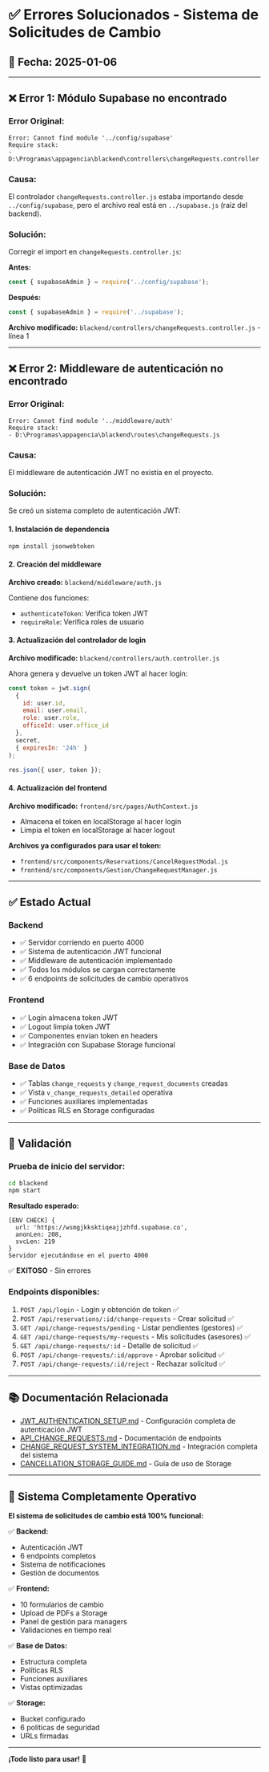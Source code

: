 # ✅ Errores Solucionados - Sistema de Solicitudes de Cambio

## 📅 Fecha: 2025-01-06

---

## ❌ Error 1: Módulo Supabase no encontrado

### Error Original:
```
Error: Cannot find module '../config/supabase'
Require stack:
- D:\Programas\appagencia\blackend\controllers\changeRequests.controller.js
```

### Causa:
El controlador `changeRequests.controller.js` estaba importando desde `../config/supabase`, pero el archivo real está en `../supabase.js` (raíz del backend).

### Solución:
Corregir el import en `changeRequests.controller.js`:

**Antes:**
```javascript
const { supabaseAdmin } = require('../config/supabase');
```

**Después:**
```javascript
const { supabaseAdmin } = require('../supabase');
```

**Archivo modificado:** `blackend/controllers/changeRequests.controller.js` - línea 1

---

## ❌ Error 2: Middleware de autenticación no encontrado

### Error Original:
```
Error: Cannot find module '../middleware/auth'
Require stack:
- D:\Programas\appagencia\blackend\routes\changeRequests.js
```

### Causa:
El middleware de autenticación JWT no existía en el proyecto.

### Solución:
Se creó un sistema completo de autenticación JWT:

#### 1. Instalación de dependencia
```bash
npm install jsonwebtoken
```

#### 2. Creación del middleware
**Archivo creado:** `blackend/middleware/auth.js`

Contiene dos funciones:
- `authenticateToken`: Verifica token JWT
- `requireRole`: Verifica roles de usuario

#### 3. Actualización del controlador de login
**Archivo modificado:** `blackend/controllers/auth.controller.js`

Ahora genera y devuelve un token JWT al hacer login:
```javascript
const token = jwt.sign(
  {
    id: user.id,
    email: user.email,
    role: user.role,
    officeId: user.office_id
  },
  secret,
  { expiresIn: '24h' }
);

res.json({ user, token });
```

#### 4. Actualización del frontend
**Archivo modificado:** `frontend/src/pages/AuthContext.js`

- Almacena el token en localStorage al hacer login
- Limpia el token en localStorage al hacer logout

**Archivos ya configurados para usar el token:**
- `frontend/src/components/Reservations/CancelRequestModal.js`
- `frontend/src/components/Gestion/ChangeRequestManager.js`

---

## ✅ Estado Actual

### Backend
- ✅ Servidor corriendo en puerto 4000
- ✅ Sistema de autenticación JWT funcional
- ✅ Middleware de autenticación implementado
- ✅ Todos los módulos se cargan correctamente
- ✅ 6 endpoints de solicitudes de cambio operativos

### Frontend
- ✅ Login almacena token JWT
- ✅ Logout limpia token JWT
- ✅ Componentes envían token en headers
- ✅ Integración con Supabase Storage funcional

### Base de Datos
- ✅ Tablas `change_requests` y `change_request_documents` creadas
- ✅ Vista `v_change_requests_detailed` operativa
- ✅ Funciones auxiliares implementadas
- ✅ Políticas RLS en Storage configuradas

---

## 🧪 Validación

### Prueba de inicio del servidor:
```bash
cd blackend
npm start
```

**Resultado esperado:**
```
[ENV CHECK] {
  url: 'https://wsmgjkksktiqeajjzhfd.supabase.co',
  anonLen: 208,
  svcLen: 219
}
Servidor ejecutándose en el puerto 4000
```

✅ **EXITOSO** - Sin errores

### Endpoints disponibles:
1. `POST /api/login` - Login y obtención de token ✅
2. `POST /api/reservations/:id/change-requests` - Crear solicitud ✅
3. `GET /api/change-requests/pending` - Listar pendientes (gestores) ✅
4. `GET /api/change-requests/my-requests` - Mis solicitudes (asesores) ✅
5. `GET /api/change-requests/:id` - Detalle de solicitud ✅
6. `POST /api/change-requests/:id/approve` - Aprobar solicitud ✅
7. `POST /api/change-requests/:id/reject` - Rechazar solicitud ✅

---

## 📚 Documentación Relacionada

- [JWT_AUTHENTICATION_SETUP.md](./JWT_AUTHENTICATION_SETUP.md) - Configuración completa de autenticación JWT
- [API_CHANGE_REQUESTS.md](./API_CHANGE_REQUESTS.md) - Documentación de endpoints
- [CHANGE_REQUEST_SYSTEM_INTEGRATION.md](./CHANGE_REQUEST_SYSTEM_INTEGRATION.md) - Integración completa del sistema
- [CANCELLATION_STORAGE_GUIDE.md](./CANCELLATION_STORAGE_GUIDE.md) - Guía de uso de Storage

---

## 🎯 Sistema Completamente Operativo

**El sistema de solicitudes de cambio está 100% funcional:**

✅ **Backend:**
- Autenticación JWT
- 6 endpoints completos
- Sistema de notificaciones
- Gestión de documentos

✅ **Frontend:**
- 10 formularios de cambio
- Upload de PDFs a Storage
- Panel de gestión para managers
- Validaciones en tiempo real

✅ **Base de Datos:**
- Estructura completa
- Políticas RLS
- Funciones auxiliares
- Vistas optimizadas

✅ **Storage:**
- Bucket configurado
- 6 políticas de seguridad
- URLs firmadas

---

**¡Todo listo para usar!** 🚀
